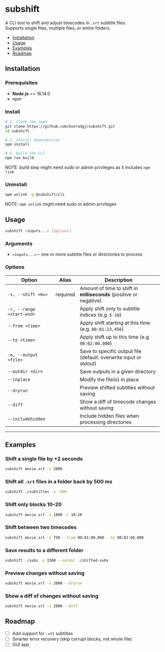 # subshift  
A CLI tool to shift and adjust timecodes in `.srt` subtitle files.  
Supports single files, multiple files, or entire folders.  

- [Installation](#installation)
- [Usage](#usage)
- [Examples](#examples)
- [Roadmap](#roadmap)

## Installation  

### Prerequisites 
- **Node.js** >= 16.14.0
- npm  

### Install
```bash
# 1. Clone the repo
git clone https://github.com/konradgj/subshift.git
cd subshift

# 2. Install dependencies
npm install

# 3. Build the CLI
npm run build
```
NOTE: build step might need sudo or admin privileges as it includes `npm link`

### Uninstall
```bash
npm unlink -g @subshift/cli
```
NOTE: `npm unlink` might need sudo or admin privileges

## Usage  

```bash
subshift <inputs...> [options]
```

### Arguments  
- `<inputs...>` – one or more subtitle files or directories to process  

### Options  

| Option | Alias | Description |
|--------|-------|-------------|
| `-s, --shift <ms>` | required | Amount of time to shift in **milliseconds** (positive or negative) |
| `-r, --range <start-end>` |  | Apply shift only to subtitle indices (e.g. `5-10`) |
| `--from <time>` |  | Apply shift starting at this time (e.g. `00:01:23,456`) |
| `--to <time>` |  | Apply shift up to this time (e.g. `00:02:00,000`) |
| `-o, --output <file>` |  | Save to specific output file (default: overwrite input or stdout) |
| `--outdir <dir>` |  | Save outputs in a given directory |
| `--inplace` |  | Modify the file(s) in place |
| `--dryrun` |  | Preview shifted subtitles without saving |
| `--diff` |  | Show a diff of timecode changes without saving |
| `--includehidden` |  | Include hidden files when processing directories |

---

## Examples  

### Shift a single file by +2 seconds  
```bash
subshift movie.srt -s 2000
```

### Shift all `.srt` files in a folder back by 500 ms  
```bash
subshift ./subtitles -s -500
```

### Shift only blocks 10–20  
```bash
subshift movie.srt -s 1000 -r 10-20
```

### Shift between two timecodes  
```bash
subshift movie.srt -s 750 --from 00:01:00,000 --to 00:02:00,000
```

### Save results to a different folder  
```bash
subshift ./subs -s 1500 --outdir ./shifted-subs
```

### Preview changes without saving  
```bash
subshift movie.srt -s 2000 --dryrun
```

### Show a diff of changes without saving 
```bash
subshift movie.srt -s 2000 --diff
```


## Roadmap  
- [ ] Add support for `.vtt` subtitles  
- [ ] Smarter error recovery (skip corrupt blocks, not whole file)  
- [ ] GUI app  
